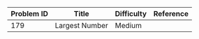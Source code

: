 | Problem ID | Title | Difficulty | Reference
| --- | --- | --- | ---
| 179 | Largest Number | Medium | 
